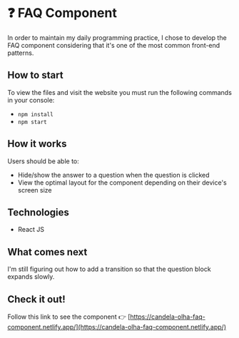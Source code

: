 # ❓ FAQ Component

In order to maintain my daily programming practice, I chose to develop the FAQ component considering that it's one of the most common front-end patterns.

## How to start

To view the files and visit the website you must run the following commands in your console:

- `npm install`
- `npm start`

## How it works

Users should be able to:

- Hide/show the answer to a question when the question is clicked
- View the optimal layout for the component depending on their device's screen size

## Technologies

- React JS

## What comes next

I'm still figuring out how to add a transition so that the question block expands slowly.

## Check it out!

Follow this link to see the component 👉 [https://candela-olha-faq-component.netlify.app/](https://candela-olha-faq-component.netlify.app/)
